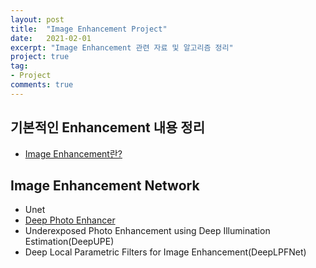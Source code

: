 ```yaml
---
layout: post
title:  "Image Enhancement Project"
date:   2021-02-01
excerpt: "Image Enhancement 관련 자료 및 알고리즘 정리"
project: true
tag:
- Project
comments: true
---
```


## 기본적인 Enhancement 내용 정리
 - <a href="/image_enhance_1st">Image Enhancement란?</a>

## Image Enhancement Network
 - Unet
 - <a href="/dpe_part1">Deep Photo Enhancer</a> 
 - Underexposed Photo Enhancement using Deep Illumination Estimation(DeepUPE)
 -  Deep Local Parametric Filters for Image Enhancement(DeepLPFNet)
